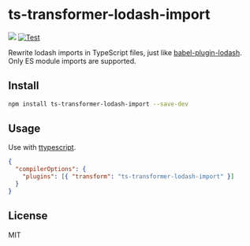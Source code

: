 # ts-transformer-lodash-import

[![](https://img.shields.io/npm/v/ts-transformer-lodash-import.svg)](https://www.npmjs.com/package/ts-transformer-lodash-import) [![Test](https://github.com/tommy351/ts-transformer-lodash-import/actions/workflows/test.yml/badge.svg)](https://github.com/tommy351/ts-transformer-lodash-import/actions/workflows/test.yml)

Rewrite lodash imports in TypeScript files, just like [babel-plugin-lodash](https://github.com/lodash/babel-plugin-lodash). Only ES module imports are supported.

## Install

```sh
npm install ts-transformer-lodash-import --save-dev
```

## Usage

Use with [ttypescript](https://github.com/cevek/ttypescript).

```json
{
  "compilerOptions": {
    "plugins": [{ "transform": "ts-transformer-lodash-import" }]
  }
}
```

## License

MIT
